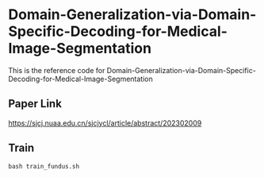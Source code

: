 # Domain-Generalization-via-Domain-Specific-Decoding-for-Medical-Image-Segmentation

This is the reference code for Domain-Generalization-via-Domain-Specific-Decoding-for-Medical-Image-Segmentation

## Paper Link
https://sjcj.nuaa.edu.cn/sjcjycl/article/abstract/202302009

## Train

```Linux
bash train_fundus.sh
```

